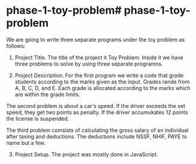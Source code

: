 # phase-1-toy-problem# phase-1-toy-problem
We are going to write three separate programs under the toy problem as follows:

1. Project Title.
The title of the project it Toy Problem.
Inside it we have three problems to solve by using three separate programns.

2. Project Description.
For the first program we write a code that grade students according to the marks given as the input. Grades rande from A, B, C, D, and E.
Each grade is allocated according to the marks which are within the grade limits.

The second problem is about a car's speed. If the driver exceeds the set speed, they get two points as penalty. If the driver accumukates 12 points the license is suspended.

The third problem comsists of calculating the gross salary of an individual after taxing and deductions. The deductions include NSSF, NHIF, PAYE to name but a few.

3. Project Setup.
The project was mostly done in JavaScript.

